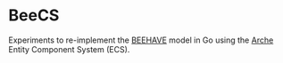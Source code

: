 # BeeCS

Experiments to re-implement the [BEEHAVE](https://beehave-model.net) model
in Go using the [Arche](https://github.com/mlange-42/arche) Entity Component System (ECS).
